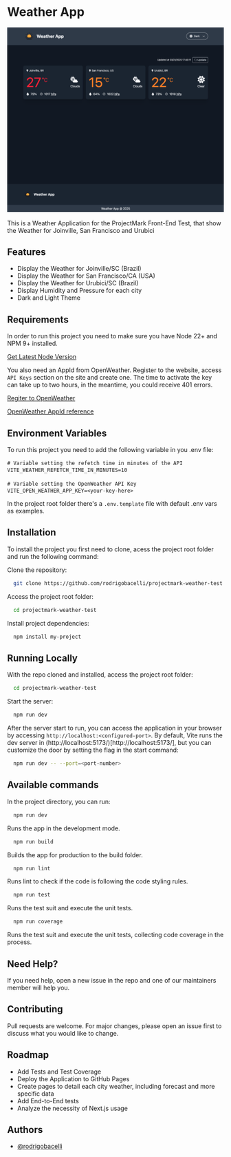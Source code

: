 # Weather App

![Weather App Print Screen](https://github.com/rodrigobacelli/projectmark-weather-test/blob/main/public/app-print.png?raw=true)

This is a Weather Application for the ProjectMark Front-End Test, that show the Weather for Joinville, San Francisco and Urubici


## Features

- Display the Weather for Joinville/SC (Brazil)
- Display the Weather for San Francisco/CA (USA)
- Display the Weather for Urubici/SC (Brazil)
- Display Humidity and Pressure for each city
- Dark and Light Theme


## Requirements

In order to run this project you need to make sure you have Node 22+ and NPM 9+ installed.

[Get Latest Node Version](https://nodejs.org/en/download)

You also need an AppId from OpenWeather. Register to the website, access `API Keys` section on the site and create one.
The time to activate the key can take up to two hours, in the meantime, you could receive 401 errors.

[Regiter to OpenWeather](https://home.openweathermap.org/users/sign_up)

[OpenWeather AppId reference](https://openweathermap.org/appid)

## Environment Variables

To run this project you need to add the following variable in you .env file:

```
# Variable setting the refetch time in minutes of the API
VITE_WEATHER_REFETCH_TIME_IN_MINUTES=10

# Variable setting the OpenWeather API Key
VITE_OPEN_WEATHER_APP_KEY=<your-key-here>
```

In the project root folder there's a `.env.template` file with default .env vars as examples.


## Installation

To install the project you first need to clone, acess the project root folder and run the following command:

Clone the repository:
```bash
  git clone https://github.com/rodrigobacelli/projectmark-weather-test.git
```
Access the project root folder:
```bash
  cd projectmark-weather-test
```

Install project dependencies:
```bash
  npm install my-project
```


## Running Locally

With the repo cloned and installed, access the project root folder:
```bash
  cd projectmark-weather-test
```

Start the server:
```bash
  npm run dev
```

After the server start to run, you can access the application in your browser by accessing `http://localhost:<configured-port>`. By default, Vite runs the dev server in (http://localhost:5173/)[http://localhost:5173/], but you can customize the door by setting the flag in the start command:
```bash
  npm run dev -- --port=<port-number>
```

## Available commands

In the project directory, you can run:

```bash
  npm run dev
```
Runs the app in the development mode.

```bash
  npm run build
```
Builds the app for production to the build folder.

```bash
  npm run lint
```
Runs lint to check if the code is following the code styling rules.

```bash
  npm run test
```
Runs the test suit and execute the unit tests.

```bash
  npm run coverage
```
Runs the test suit and execute the unit tests, collecting code coverage in the process.

## Need Help?

If you need help, open a new issue in the repo and one of our maintainers member will help you.


## Contributing

Pull requests are welcome. For major changes, please open an issue first to discuss what you would like to change.


## Roadmap

- Add Tests and Test Coverage
- Deploy the Application to GitHub Pages
- Create pages to detail each city weather, including forecast and more specific data
- Add End-to-End tests
- Analyze the necessity of Next.js usage


## Authors

- [@rodrigobacelli](https://www.github.com/rodrigobacelli)
